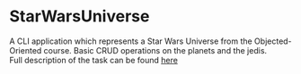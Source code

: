 # StarWarsUniverse

A CLI application which represents a Star Wars Universe from the Objected-Oriented course. Basic CRUD operations on the planets and the jedis.   
Full description of the task can be found [here](https://docs.google.com/document/d/1XCcVZxJ5XbzJBwSgEUHEFysrKgepgzhG/edit)
